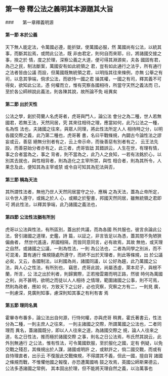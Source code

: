 ## 第一卷 釋公法之義明其本源題其大旨
###　　第一章釋義明源
#### 第一節 本於公義

天下無人能定法，令萬國必遵，能折獄，使萬國必服，然
萬國尚有公法，以統其事，而斷其訟焉，或問此公法，既
非由君定，則何自而來耶，曰，將諸國交接之事，揆之於
情，度之於理，深察公義之大道，便可得其淵源矣，夫各
國固有君，為己之民，制法斷案，萬國安有如此統領之
君，豈有如此通行之法乎，所有通行之法者皆由公議
而設，但萬國既無統領之君，以明指其往來條例，亦無
公舉之有司，以息其爭端，倘求公法，而欲恃一國之君
操其權，一國之有司，釋其義不可得矣，欲知此公法，憑
何權而立，惟有究察各國相待，所當守天然之義法而
已，至於各公師辨說此義法，則各陳其說，故所論不免
岐異矣<p>
#### 第二節 出於天性
公法之學，創於荷蘭人名虎哥者，虎哥與門人，論公法
會分之為二種，世人若無國君，若無王法，天然同居，究
其來往相待之理，應當如何，此乃公法之一種，名為性
法也，夫諸國之往來，與眾人同理，將此性法所定人人
相待時之分，以明各國交際之義，此乃第二種也，虎哥著
書，名曰平戰條規，內闢古今論性法之謬妄或云，善惡
絕無分別者有之，云上帝示命，而後善惡有別者有之，
云王法先設，而善惡始分者亦有之，此三者，虎哥皆詘
其錯誤云，人生在世，有理有情，事之合者當為之，事之
背者，則不當為之，此乃人之良知，一若有法銘於心，以
別其去就也，與性相背者，則為造化之主宰所禁，與性
相合者，則為其所令，人果念及此，便知其為主宰或禁
或令自可知其為犯法與否，<p>
#### 第三節 稱為天法
其所謂性法者，無他乃世人天然同居當守之分，應稱
之為天法，蓋為止帝所定，以令世人遵守，或銘之於人
心，或顯之於聖書，邦國天然同居，雖無統領之君即可
將此性法，以釋其爭端，此乃諸國之義法也，
#### 第四節 公法性法猶有所別
虎哥以公法與性法，有所區別，蓋出於共議，而為各國
所共服也，彼言余論此公法，曾引諸國之道理，史鑑，詩
篇，以証之，非言皆足以為憑，蓋其間不免陋狹偏曲者，
然世代遙遠，邦國相隔，而皆同意同言，必有故焉，其故
無他，或天理之自然，或諸國之公議，一則為性法，一則
為公法也，二者為同學之別派，而不可混淆，蓋有通行
條規隨處所遵守，而終不出於天理者，則此等條規，出
於公議必矣，又云，各國制法，以利國為尚，諸國同議，以
公好為趨，此乃萬國之公法，與人心之性法，有所別也，
竊思，虎哥此說，尚屬憑虛，萊本尼子，與根不蘭，所言，公
法之出於利者，則歸實際，正若撥雲霧而明正路，然彼
時何為萬國之利，尚不甚明，欲明之而徒以人人相待
之情理，範圍諸國之公事，則不可焉，然則為政者，應如
何，方致天下之公好，必也究察，究察之方有二，一則見
廣，一則慮深，見廣則知事，慮深則知其事之有利有害
焉<p>
#### 第五節 理同名異
霍畢寺布番多，論公法出自何源，行恃何權，亦與虎哥
稍異，霍氏著書云，性法分為二種，一則主庶人之往來，
一則主諸國之交際，所謂萬國之公法也，二者同理而
異名，蓋諸國既分，即以人人往來之道，為諸國交際之
規，論人人往來之道，名之日性法，推而極於諸國交際
之事，則名之日公法焉，布氏然其說云，此外別無通行
之公法，惟有性法，可令萬國欽服，至於服化之國，定有
例疑，以免交戰之殘忍，其條規出於人謀，諸國或明許
之，或默許之，倘二國交戰，而或有自恃理直者，出示云
不復服此交戰條規，不得謂其不義，但此一國，擅自背
諸國之條規而戰，不惟懼他國之報復，亦恐遭萬國嗚
鼓之攻焉，英國公師斯果德云，公法多憑諸國之常例，
其本固出於理，但不能將天理自然之義，以治萬事也
